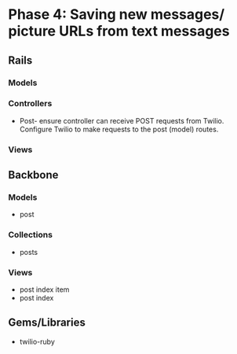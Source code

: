 # Phase 4: Saving new messages/ picture URLs from text messages

## Rails
### Models

### Controllers
* Post- ensure controller can receive POST requests from Twilio. Configure Twilio to make requests to the post (model) routes.

### Views


## Backbone
### Models
* post

### Collections
* posts

### Views
* post index item
* post index

## Gems/Libraries
* twilio-ruby
